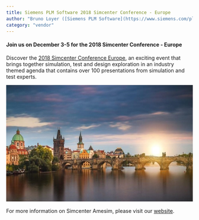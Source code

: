 ```yaml
---
title: Siemens PLM Software 2018 Simcenter Conference - Europe
author: "Bruno Loyer ([Siemens PLM Software](https://www.siemens.com/plm ))"
category: "vendor"
---
```


#### Join us on December 3-5 for the 2018 Simcenter Conference - Europe 

Discover the [2018 Simcenter Conference Europe](http://www.cvent.com/events/siemens-plm-software-2018-simcenter-conference-europe/event-summary-b361938f2a404c2789eef0fb1fe1e322.aspx ), an exciting event that brings together simulation, 
test and design exploration in an industry themed agenda that contains over 100 presentations from simulation and test experts. 

![](Simcenter_Conference_Europe.png)
  
For more information on Simcenter Amesim, please visit our [website]( https://www.siemens.com/plm/simcenter-amesim ).
